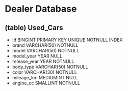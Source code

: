 # Dealer Database

## (table) Used_Cars

- id                       BINGINT          PRIMARY KEY UNIQUE NOTNULL INDEX    
- brand                    VARCHAR(50)      NOTNULL
- model                    VARCHAR(50)      NOTNULL           
- model_year               YEAR             NULL      <!-- es: 2010 -->           
- release_year             YEAR             NOTNULL
- body_type                VARCHAR(50)      NOTNULL   <!-- es: Hatchback, SUV, wagon etc. -->
- color                    VARCHAR(30)      NOTNULL
- mileage_km               MEDIUMINT        NULL      <!-- es: 180.000 -->
- engine_cc                SMALLINT         NOTNULL   <!-- es: 7000 -->


